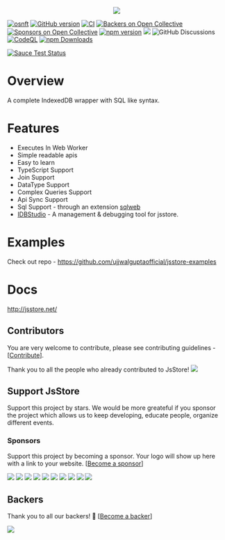 <p align="center"> 
<img src="logos/JsStore_400_177.png">
</p>

[![osnft](https://img.shields.io/badge/OSNFT-buy%20NFT-brightgreen)](https://osnft.app/nft/JsStore@ujjwalguptaofficial)
[![GitHub version](https://badge.fury.io/gh/ujjwalguptaofficial%2FJsStore.svg)](https://badge.fury.io/gh/ujjwalguptaofficial%2FJsStore)
[![CI](https://github.com/ujjwalguptaofficial/JsStore/actions/workflows/test.yml/badge.svg?branch=master)](https://github.com/ujjwalguptaofficial/JsStore/actions/workflows/test.yml)
[![Backers on Open Collective](https://opencollective.com/JsStore/backers/badge.svg)](#backers) [![Sponsors on Open Collective](https://opencollective.com/JsStore/sponsors/badge.svg)](#sponsors) [![npm version](https://badge.fury.io/js/jsstore.svg)](https://badge.fury.io/js/jsstore)
[![](https://data.jsdelivr.com/v1/package/npm/jsstore/badge)](https://www.jsdelivr.com/package/npm/jsstore)
![GitHub Discussions](https://img.shields.io/github/discussions/ujjwalguptaofficial/jsstore)
[![CodeQL](https://github.com/ujjwalguptaofficial/JsStore/actions/workflows/codeql-analysis.yml/badge.svg?branch=master)](https://github.com/ujjwalguptaofficial/JsStore/actions/workflows/codeql-analysis.yml)
[![npm Downloads](https://img.shields.io/npm/dm/jsstore.svg?style=flat-square)](https://npmcharts.com/compare/jsstore?minimal=true)


[![Sauce Test Status](https://saucelabs.com/browser-matrix/ujjwalgupta.svg)](https://saucelabs.com/u/ujjwalgupta)

# Overview

A complete IndexedDB wrapper with SQL like syntax.

# Features 

* Executes In Web Worker
* Simple readable apis
* Easy to learn
* TypeScript Support 
* Join Support
* DataType Support
* Complex Queries Support
* Api Sync Support
* Sql Support - through an extension [sqlweb](https://github.com/ujjwalguptaofficial/sqlweb)
* [IDBStudio](https://github.com/ujjwalguptaofficial/idbstudio) - A management & debugging tool for jsstore.

# Examples

Check out repo - https://github.com/ujjwalguptaofficial/jsstore-examples

# Docs

http://jsstore.net/

## Contributors

You are very welcome to contribute, please see contributing guidelines - [[Contribute](CONTRIBUTING.MD)].

Thank you to all the people who already contributed to JsStore!
<a href="https://github.com/ujjwalguptaofficial/JsStore/graphs/contributors"><img src="https://opencollective.com/JsStore/contributors.svg?width=890&button=false" /></a>

## Support JsStore

Support this project by stars. We would be more greateful if you sponsor the project which allows us to keep developing, educate people, organize different events.

### Sponsors

Support this project by becoming a sponsor. Your logo will show up here with a link to your website. [[Become a sponsor](https://opencollective.com/JsStore#sponsor)]

<a href="https://opencollective.com/JsStore/sponsor/0/website" target="_blank"><img src="https://opencollective.com/JsStore/sponsor/0/avatar.svg"></a>
<a href="https://opencollective.com/JsStore/sponsor/1/website" target="_blank"><img src="https://opencollective.com/JsStore/sponsor/1/avatar.svg"></a>
<a href="https://opencollective.com/JsStore/sponsor/2/website" target="_blank"><img src="https://opencollective.com/JsStore/sponsor/2/avatar.svg"></a>
<a href="https://opencollective.com/JsStore/sponsor/3/website" target="_blank"><img src="https://opencollective.com/JsStore/sponsor/3/avatar.svg"></a>
<a href="https://opencollective.com/JsStore/sponsor/4/website" target="_blank"><img src="https://opencollective.com/JsStore/sponsor/4/avatar.svg"></a>
<a href="https://opencollective.com/JsStore/sponsor/5/website" target="_blank"><img src="https://opencollective.com/JsStore/sponsor/5/avatar.svg"></a>
<a href="https://opencollective.com/JsStore/sponsor/6/website" target="_blank"><img src="https://opencollective.com/JsStore/sponsor/6/avatar.svg"></a>
<a href="https://opencollective.com/JsStore/sponsor/7/website" target="_blank"><img src="https://opencollective.com/JsStore/sponsor/7/avatar.svg"></a>
<a href="https://opencollective.com/JsStore/sponsor/8/website" target="_blank"><img src="https://opencollective.com/JsStore/sponsor/8/avatar.svg"></a>
<a href="https://opencollective.com/JsStore/sponsor/9/website" target="_blank"><img src="https://opencollective.com/JsStore/sponsor/9/avatar.svg"></a>

## Backers

Thank you to all our backers! 🙏 [[Become a backer](https://opencollective.com/JsStore#backer)]

<a href="https://opencollective.com/JsStore#backers" target="_blank"><img src="https://opencollective.com/JsStore/backers.svg?width=890"></a>
